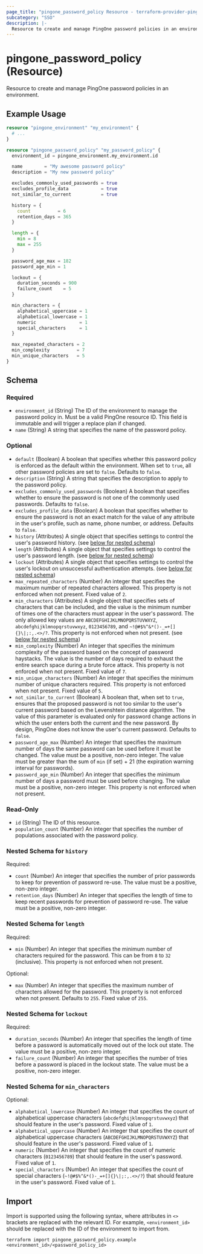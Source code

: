 ```yaml
---
page_title: "pingone_password_policy Resource - terraform-provider-pingone"
subcategory: "SSO"
description: |-
  Resource to create and manage PingOne password policies in an environment.
---
```


# pingone_password_policy (Resource)

Resource to create and manage PingOne password policies in an environment.

## Example Usage

```terraform
resource "pingone_environment" "my_environment" {
  # ...
}

resource "pingone_password_policy" "my_password_policy" {
  environment_id = pingone_environment.my_environment.id

  name        = "My awesome password policy"
  description = "My new password policy"

  excludes_commonly_used_passwords = true
  excludes_profile_data            = true
  not_similar_to_current           = true

  history = {
    count          = 6
    retention_days = 365
  }

  length = {
    min = 8
    max = 255
  }

  password_age_max = 182
  password_age_min = 1

  lockout = {
    duration_seconds = 900
    failure_count    = 5
  }

  min_characters = {
    alphabetical_uppercase = 1
    alphabetical_lowercase = 1
    numeric                = 1
    special_characters     = 1
  }

  max_repeated_characters = 2
  min_complexity          = 7
  min_unique_characters   = 5
}
```

<!-- schema generated by tfplugindocs -->
## Schema

### Required

- `environment_id` (String) The ID of the environment to manage the password policy in.  Must be a valid PingOne resource ID.  This field is immutable and will trigger a replace plan if changed.
- `name` (String) A string that specifies the name of the password policy.

### Optional

- `default` (Boolean) A boolean that specifies whether this password policy is enforced as the default within the environment. When set to `true`, all other password policies are set to `false`.  Defaults to `false`.
- `description` (String) A string that specifies the description to apply to the password policy.
- `excludes_commonly_used_passwords` (Boolean) A boolean that specifies whether to ensure the password is not one of the commonly used passwords.  Defaults to `false`.
- `excludes_profile_data` (Boolean) A boolean that specifies whether to ensure the password is not an exact match for the value of any attribute in the user's profile, such as name, phone number, or address.  Defaults to `false`.
- `history` (Attributes) A single object that specifies settings to control the user's password history. (see [below for nested schema](#nestedatt--history))
- `length` (Attributes) A single object that specifies settings to control the user's password length. (see [below for nested schema](#nestedatt--length))
- `lockout` (Attributes) A single object that specifies settings to control the user's lockout on unsuccessful authentication attempts. (see [below for nested schema](#nestedatt--lockout))
- `max_repeated_characters` (Number) An integer that specifies the maximum number of repeated characters allowed. This property is not enforced when not present.  Fixed value of `2`.
- `min_characters` (Attributes) A single object that specifies sets of characters that can be included, and the value is the minimum number of times one of the characters must appear in the user's password. The only allowed key values are `ABCDEFGHIJKLMNOPQRSTUVWXYZ`, `abcdefghijklmnopqrstuvwxyz`, `0123456789`, and `~!@#$%^&*()-_=+[]{}\|;:,.<>/?`. This property is not enforced when not present. (see [below for nested schema](#nestedatt--min_characters))
- `min_complexity` (Number) An integer that specifies the minimum complexity of the password based on the concept of password haystacks. The value is the number of days required to exhaust the entire search space during a brute force attack. This property is not enforced when not present.  Fixed value of `7`.
- `min_unique_characters` (Number) An integer that specifies the minimum number of unique characters required. This property is not enforced when not present.  Fixed value of `5`.
- `not_similar_to_current` (Boolean) A boolean that, when set to `true`, ensures that the proposed password is not too similar to the user's current password based on the Levenshtein distance algorithm. The value of this parameter is evaluated only for password change actions in which the user enters both the current and the new password. By design, PingOne does not know the user's current password.  Defaults to `false`.
- `password_age_max` (Number) An integer that specifies the maximum number of days the same password can be used before it must be changed. The value must be a positive, non-zero integer.  The value must be greater than the sum of `min` (if set) + 21 (the expiration warning interval for passwords).
- `password_age_min` (Number) An integer that specifies the minimum number of days a password must be used before changing. The value must be a positive, non-zero integer. This property is not enforced when not present.

### Read-Only

- `id` (String) The ID of this resource.
- `population_count` (Number) An integer that specifies the number of populations associated with the password policy.

<a id="nestedatt--history"></a>
### Nested Schema for `history`

Required:

- `count` (Number) An integer that specifies the number of prior passwords to keep for prevention of password re-use. The value must be a positive, non-zero integer.
- `retention_days` (Number) An integer that specifies the length of time to keep recent passwords for prevention of password re-use. The value must be a positive, non-zero integer.


<a id="nestedatt--length"></a>
### Nested Schema for `length`

Required:

- `min` (Number) An integer that specifies the minimum number of characters required for the password. This can be from `8` to `32` (inclusive). This property is not enforced when not present.

Optional:

- `max` (Number) An integer that specifies the maximum number of characters allowed for the password. This property is not enforced when not present.  Defaults to `255`.  Fixed value of `255`.


<a id="nestedatt--lockout"></a>
### Nested Schema for `lockout`

Required:

- `duration_seconds` (Number) An integer that specifies the length of time before a password is automatically moved out of the lock out state. The value must be a positive, non-zero integer.
- `failure_count` (Number) An integer that specifies the number of tries before a password is placed in the lockout state. The value must be a positive, non-zero integer.


<a id="nestedatt--min_characters"></a>
### Nested Schema for `min_characters`

Optional:

- `alphabetical_lowercase` (Number) An integer that specifies the count of alphabetical uppercase characters (`abcdefghijklmnopqrstuvwxyz`) that should feature in the user's password.  Fixed value of `1`.
- `alphabetical_uppercase` (Number) An integer that specifies the count of alphabetical uppercase characters (`ABCDEFGHIJKLMNOPQRSTUVWXYZ`) that should feature in the user's password.  Fixed value of `1`.
- `numeric` (Number) An integer that specifies the count of numeric characters (`0123456789`) that should feature in the user's password.  Fixed value of `1`.
- `special_characters` (Number) An integer that specifies the count of special characters (`~!@#$%^&*()-_=+[]{}\|;:,.<>/?`) that should feature in the user's password.  Fixed value of `1`.

## Import

Import is supported using the following syntax, where attributes in `<>` brackets are replaced with the relevant ID.  For example, `<environment_id>` should be replaced with the ID of the environment to import from.

```shell
terraform import pingone_password_policy.example <environment_id>/<password_policy_id>
```
